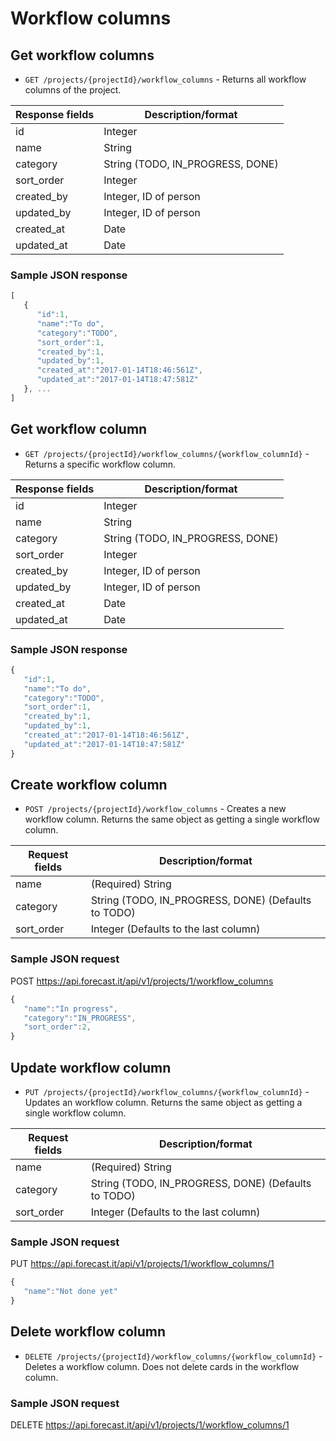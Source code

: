 # Workflow columns

## Get workflow columns

* `GET /projects/{projectId}/workflow_columns` - Returns all workflow columns of the project.

|Response fields | Description/format|
|------------ | -------------|
|id | Integer|
|name | String|
|category | String (TODO, IN_PROGRESS, DONE)|
|sort_order | Integer|
|created_by | Integer, ID of person|
|updated_by | Integer, ID of person|
|created_at | Date|
|updated_at | Date|

### Sample JSON response
```javascript
[
   {
      "id":1,
      "name":"To do",
      "category":"TODO",
      "sort_order":1,
      "created_by":1,
      "updated_by":1,
      "created_at":"2017-01-14T18:46:561Z",
      "updated_at":"2017-01-14T18:47:581Z"
   }, ...
]
```

## Get workflow column

* `GET /projects/{projectId}/workflow_columns/{workflow_columnId}` - Returns a specific workflow column.

|Response fields | Description/format|
|------------ | -------------|
|id | Integer|
|name | String|
|category | String (TODO, IN_PROGRESS, DONE)|
|sort_order | Integer|
|created_by | Integer, ID of person|
|updated_by | Integer, ID of person|
|created_at | Date|
|updated_at | Date|

### Sample JSON response
```javascript
{
   "id":1,
   "name":"To do",
   "category":"TODO",
   "sort_order":1,
   "created_by":1,
   "updated_by":1,
   "created_at":"2017-01-14T18:46:561Z",
   "updated_at":"2017-01-14T18:47:581Z"
}
```

## Create workflow column

* `POST /projects/{projectId}/workflow_columns` - Creates a new workflow column. Returns the same object as getting a single workflow column.

|Request fields | Description/format|
|------------ | -------------|
|name | (Required) String|
|category | String (TODO, IN_PROGRESS, DONE) (Defaults to TODO)|
|sort_order | Integer (Defaults to the last column)|

### Sample JSON request
POST https://api.forecast.it/api/v1/projects/1/workflow_columns

```javascript
{
   "name":"In progress",
   "category":"IN_PROGRESS",
   "sort_order":2,
}
```

## Update workflow column

* `PUT /projects/{projectId}/workflow_columns/{workflow_columnId}` - Updates an workflow column. Returns the same object as getting a single workflow column.

|Request fields | Description/format|
|------------ | -------------|
|name | (Required) String|
|category | String (TODO, IN_PROGRESS, DONE) (Defaults to TODO)|
|sort_order | Integer (Defaults to the last column)|

### Sample JSON request
PUT https://api.forecast.it/api/v1/projects/1/workflow_columns/1

```javascript
{
   "name":"Not done yet"
}
```

## Delete workflow column

* `DELETE /projects/{projectId}/workflow_columns/{workflow_columnId}` - Deletes a workflow column. Does not delete cards in the workflow column.

### Sample JSON request
DELETE https://api.forecast.it/api/v1/projects/1/workflow_columns/1